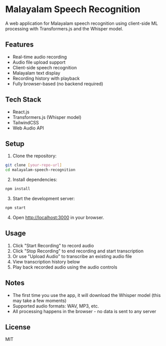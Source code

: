 # Malayalam Speech Recognition

A web application for Malayalam speech recognition using client-side ML processing with Transformers.js and the Whisper model.

## Features

- Real-time audio recording
- Audio file upload support
- Client-side speech recognition
- Malayalam text display
- Recording history with playback
- Fully browser-based (no backend required)

## Tech Stack

- React.js
- Transformers.js (Whisper model)
- TailwindCSS
- Web Audio API

## Setup

1. Clone the repository:
```bash
git clone [your-repo-url]
cd malayalam-speech-recognition
```

2. Install dependencies:
```bash
npm install
```

3. Start the development server:
```bash
npm start
```

4. Open [http://localhost:3000](http://localhost:3000) in your browser.

## Usage

1. Click "Start Recording" to record audio
2. Click "Stop Recording" to end recording and start transcription
3. Or use "Upload Audio" to transcribe an existing audio file
4. View transcription history below
5. Play back recorded audio using the audio controls

## Notes

- The first time you use the app, it will download the Whisper model (this may take a few moments)
- Supported audio formats: WAV, MP3, etc.
- All processing happens in the browser - no data is sent to any server

## License

MIT 